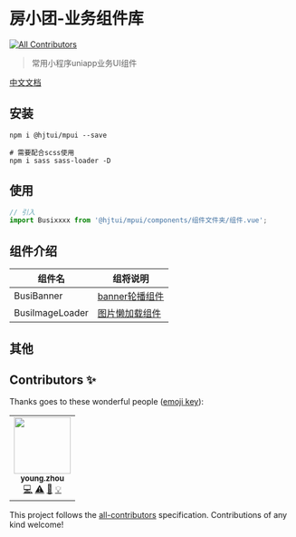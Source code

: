 # 房小团-业务组件库
<!-- ALL-CONTRIBUTORS-BADGE:START - Do not remove or modify this section -->
[![All Contributors](https://img.shields.io/badge/all_contributors-1-orange.svg?style=flat-square)](#contributors-)
<!-- ALL-CONTRIBUTORS-BADGE:END -->

> 常用小程序uniapp业务UI组件

[中文文档](https://github.com/hjt-f2e/hjt-mpui)

## 安装

```
npm i @hjtui/mpui --save

# 需要配合scss使用
npm i sass sass-loader -D
```

## 使用

```js
// 引入
import Busixxxx from '@hjtui/mpui/components/组件文件夹/组件.vue';
```

## 组件介绍

|组件名|组将说明|
|---|---|
|BusiBanner|[banner轮播组件](./docs/components/BasiBanner[src.components.BasiBanner].md)|
|BusiImageLoader|[图片懒加载组件](./docs/components/BusiImageLoader[src.components.BusiImageLoader].md)|

## 其他
## Contributors ✨

Thanks goes to these wonderful people ([emoji key](https://allcontributors.org/docs/en/emoji-key)):

<!-- ALL-CONTRIBUTORS-LIST:START - Do not remove or modify this section -->
<!-- prettier-ignore-start -->
<!-- markdownlint-disable -->
<table>
  <tr>
    <td align="center"><img src="https://avatars.githubusercontent.com/u/24288065?s=460&u=dd64aa4f5eea0a27fcbdbaa3cbd95e81ec98a46e&v=4?s=100" width="100px;" alt=""/><br /><sub><b>young.zhou</b></sub><br /><a href="https://github.com/young.zhou/@hjtui/mpui/commits?author=smallyangy" title="Code">💻</a> <a href="https://github.com/young.zhou/@hjtui/mpui/commits?author=smallyangy" title="Tests">⚠️</a> <a href="https://github.com/young.zhou/@hjtui/mpui/commits?author=smallyangy" title="Documentation">📖</a> <a href="#example-smallyangy" title="Examples">💡</a></td>
  </tr>
</table>

<!-- markdownlint-restore -->
<!-- prettier-ignore-end -->

<!-- ALL-CONTRIBUTORS-LIST:END -->

This project follows the [all-contributors](https://github.com/all-contributors/all-contributors) specification. Contributions of any kind welcome!